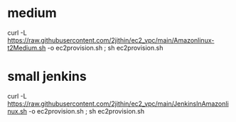 # medium
curl -L https://raw.githubusercontent.com/2jithin/ec2_vpc/main/Amazonlinux-t2Medium.sh -o ec2provision.sh ; sh ec2provision.sh
# small jenkins

curl -L https://raw.githubusercontent.com/2jithin/ec2_vpc/main/JenkinsInAmazonlinux.sh -o ec2provision.sh ; sh ec2provision.sh

